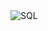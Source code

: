 <img src="https://img.shields.io/badge/SQL-4479A1?style=for-the-badge&logo=database&logoColor=white" alt="SQL" />
